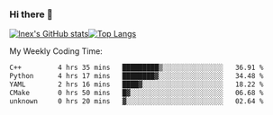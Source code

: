 ### Hi there 👋
[![lnex's GitHub stats](https://github-readme-stats.vercel.app/api?username=lnexenl&count_private=true&show_icons=true)](https://github.com/anuraghazra/github-readme-stats)[![Top Langs](https://github-readme-stats.vercel.app/api/top-langs/?username=lnexenl&layout=compact&langs_count=8&exclude_repo=32-bit-MIPS-CPU)](https://github.com/anuraghazra/github-readme-stats)

My Weekly Coding Time:
<!--START_SECTION:waka-->

```txt
C++         4 hrs 35 mins   █████████▒░░░░░░░░░░░░░░░   36.91 %
Python      4 hrs 17 mins   ████████▓░░░░░░░░░░░░░░░░   34.48 %
YAML        2 hrs 16 mins   ████▓░░░░░░░░░░░░░░░░░░░░   18.22 %
CMake       0 hrs 50 mins   █▓░░░░░░░░░░░░░░░░░░░░░░░   06.68 %
unknown     0 hrs 20 mins   ▓░░░░░░░░░░░░░░░░░░░░░░░░   02.64 %
```

<!--END_SECTION:waka-->
